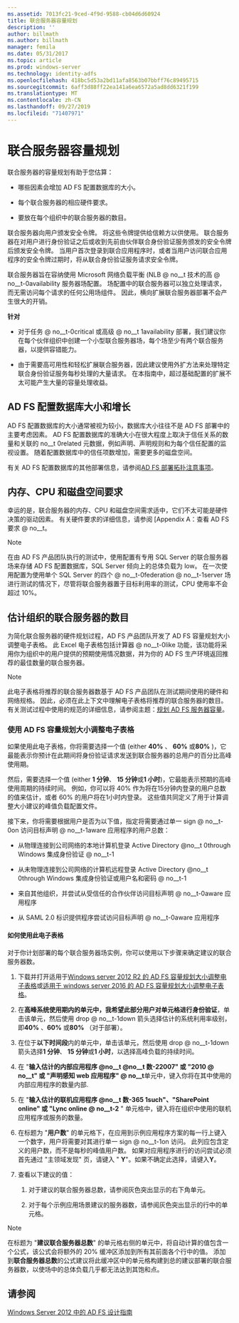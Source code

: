 ```yaml
---
ms.assetid: 7013fc21-9ced-4f9d-9588-cb04d6d60924
title: 联合服务器容量规划
description: ''
author: billmath
ms.author: billmath
manager: femila
ms.date: 05/31/2017
ms.topic: article
ms.prod: windows-server
ms.technology: identity-adfs
ms.openlocfilehash: 418bc5d53a2bd11afa8563b07bbff76c89495715
ms.sourcegitcommit: 6aff3d88ff22ea141a6ea6572a5ad8dd6321f199
ms.translationtype: MT
ms.contentlocale: zh-CN
ms.lasthandoff: 09/27/2019
ms.locfileid: "71407971"
---
```

# <a name="planning-for-federation-server-capacity"></a>联合服务器容量规划

联合服务器的容量规划有助于您估算：  
  
-   哪些因素会增加 AD FS 配置数据库的大小。  
  
-   每个联合服务器的相应硬件要求。  
  
-   要放在每个组织中的联合服务器的数目。  
  
联合服务器向用户颁发安全令牌。 将这些令牌提供给信赖方以供使用。 联合服务器在对用户进行身份验证之后或收到先前由伙伴联合身份验证服务颁发的安全令牌后颁发安全令牌。 当用户首次登录到联合应用程序时，或者当用户访问联合应用程序的安全令牌过期时，将从联合身份验证服务请求安全令牌。  
  
联合服务器旨在容纳使用 Microsoft 网络负载平衡 \(NLB @ no__t 技术的高 @ no__t-0availability 服务器场配置。 场配置中的联合服务器可以独立处理请求，而无需访问每个请求的任何公用场组件。 因此，横向扩展联合服务器部署不会产生很大的开销。  
  
**针对**  
  
-   对于任务 @ no__t-0critical 或高级 @ no__t 1availability 部署，我们建议你在每个伙伴组织中创建一个小型联合服务器场，每个场至少有两个联合服务器，以提供容错能力。  
  
-   由于需要高可用性和轻松扩展联合服务器，因此建议使用外扩方法来处理特定联合身份验证服务每秒处理的大量请求。 在本指南中，超过基础配置的扩展不太可能产生大量的容量处理收益。  
  
## <a name="ad-fs-configuration-database-size-and-growth"></a>AD FS 配置数据库大小和增长  
AD FS 配置数据库的大小通常被视为较小，数据库大小往往不是 AD FS 部署中的主要考虑因素。  AD FS 配置数据库的准确大小在很大程度上取决于信任关系的数量和关联的 no__t 0related 元数据，例如声明、声明规则和为每个信任配置的监视设置。 随着配置数据库中的信任项数增加，需要更多的磁盘空间。  
  
有关 AD FS 配置数据库的其他部署信息，请参阅[AD FS 部署拓扑注意事项](AD-FS-Deployment-Topology-Considerations.md)。  
  
## <a name="memory-cpu-and-disk-space-requirements"></a>内存、CPU 和磁盘空间要求  
幸运的是，联合服务器的内存、CPU 和磁盘空间需求适中，它们不太可能是硬件决策的驱动因素。 有关硬件要求的详细信息，请参阅 [Appendix A：查看 AD FS 要求 @ no__t。  
  
> [!NOTE]  
> 在由 AD FS 产品团队执行的测试中，使用配置有专用 SQL Server 的联合服务器场来存储 AD FS 配置数据库，SQL Server 倾向上的总体负载为 low。 在一次使用配置为使用单个 SQL Server 的四个 @ no__t-0federation @ no__t-1server 场进行测试的情况下，尽管将联合服务器置于目标利用率的测试，CPU 使用率不会超过 10%。  
  
## <a name="bk_estimatefs"></a>估计组织的联合服务器的数目  
为简化联合服务器的硬件规划过程，AD FS 产品团队开发了 AD FS 容量规划大小调整电子表格。 此 Excel 电子表格包括计算器 @ no__t-0like 功能，该功能将采用你为组织中的用户提供的预期使用情况数据，并为你的 AD FS 生产环境返回推荐的最佳数量的联合服务器。  
  
> [!NOTE]  
> 此电子表格将推荐的联合服务器数基于 AD FS 产品团队在测试期间使用的硬件和网络规格。 因此，必须在此上下文中理解电子表格将推荐的联合服务器的数目。  有关测试过程中使用的规范的详细信息，请参阅主题：[规划 AD FS 服务器容量](Planning-for-AD-FS-Server-Capacity.md)。  
  
### <a name="using-the-ad-fs-capacity-planning-sizing-spreadsheet"></a>使用 AD FS 容量规划大小调整电子表格  
如果使用此电子表格，你将需要选择一个值 \(either **40%** 、 **60%** 或**80%** \)，它最能表示你预计在此期间将身份验证请求发送到联合服务器的总用户的百分比高峰使用期。  
  
然后，需要选择一个值 \(either **1 分钟**、 **15 分钟**或**1 小时**\)，它最能表示预期的高峰使用周期的持续时间。 例如，你可以将 40% 作为将在15分钟内登录的用户总数的值来估计，或者 60% 的用户将在1小时内登录。 这些值共同定义了用于计算调整大小建议的峰值负载配置文件。  
  
接下来，你将需要根据用户是否为以下值，指定将需要通过单一 sign @ no__t-0on 访问目标声明 @ no__t-1aware 应用程序的用户总数：  
  
-   从物理连接到公司网络的本地计算机登录 Active Directory @no__t 0through Windows 集成身份验证 @ no__t-1  
  
-   从未物理连接到公司网络的计算机远程登录 Active Directory @no__t 0through Windows 集成身份验证或用户名和密码 @ no__t-1  
  
-   来自其他组织，并尝试从受信任的合作伙伴访问目标声明 @ no__t-0aware 应用程序  
  
-   从 SAML 2.0 标识提供程序尝试访问目标声明 @ no__t-0aware 应用程序  
  
#### <a name="how-to-use-this-spreadsheet"></a>如何使用此电子表格  
对于你计划部署的每个联合服务器场实例，你可以使用以下步骤来确定建议的联合服务器数。  
  
1.  下载并打开适用于[Windows server 2012 R2 的 AD FS 容量规划大小调整电子表格](https://adfsdocs.blob.core.windows.net/adfs/ADFSCapacityPlanning.xlsx)或[适用于 windows server 2016 的 AD FS 容量规划大小调整电子表格](https://adfsdocs.blob.core.windows.net/adfs/ADFSCapacity2016.xlsx)。
  
2.  在**高峰系统使用期内的单元中，我希望此部分用户对单元格进行身份验证**，单击该单元，然后使用 drop @ no__t-1down 箭头选择估计的系统利用率级别，即**40%** 、**60%** 或**80%** （对于部署）。  
  
3.  在位于**以下时间段**内的单元中，单击该单元，然后使用 drop @ no__t-1down 箭头选择**1 分钟**、 **15 分钟**或**1 小时**，以选择高峰负载的持续时间。  
  
4.  在 "**输入估计的内部应用程序 @no__t @no__t 数-22007" 或 "2010 @ no__t" 或 "声明感知 web 应用程序" @ no__t**单元中，键入你将在其中使用的内部应用程序的数量内部.  
  
5.  在 "**输入估计的联机应用程序 @no__t 数-365 1such"、"SharePoint online" 或 "Lync online @ no__t-2** " 单元格中，键入将在组织中使用的联机应用程序或服务的数量。  
  
6.  在标题为 "**用户数**" 的单元格下，在应用到示例应用程序方案的每一行上键入一个数字，用户将需要对其进行单一 sign @ no__t-1on 访问。 此列应包含定义的用户数，而不是每秒的峰值用户数。 如果对应用程序进行的访问尝试必须首先通过 "主领域发现" 页，请键入 " **Y**"。如果不确定此选择，请键入**Y**。  
  
7.  查看以下建议的值：  
  
    1.  对于建议的联合服务器总数，请参阅灰色突出显示的右下角单元。  
  
    2.  对于每个示例应用场景建议的服务器数，请参阅灰色突出显示的行中的单元格。  
  
> [!NOTE]  
> 在标题为 "**建议联合服务器总数**" 的单元格右侧的单元中，将自动计算的值包含一个公式，该公式会将额外的 20% 缓冲区添加到所有其前面各个行中的值。 添加到**联合服务器总数**的公式建议将此缓冲区中的单元格构建到总的建议部署的联合服务器数，以使场中的总体负载几乎都无法达到其饱和点。  
  
## <a name="see-also"></a>请参阅
[Windows Server 2012 中的 AD FS 设计指南](AD-FS-Design-Guide-in-Windows-Server-2012.md)
